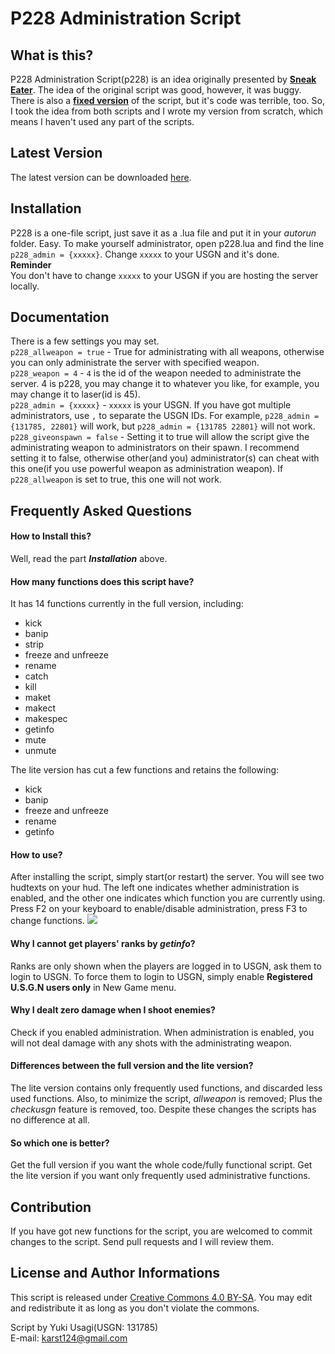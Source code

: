 # P228 Administration Script

## What is this?
P228 Administration Script(p228) is an idea originally presented by [**Sneak Eater**](http://unrealsoftware.de/files_show.php?file=1884). The idea of the original script was good, however, it was buggy. There is also a [**fixed version**](http://unrealsoftware.de/files_show.php?file=5175) of the script, but it's code was terrible, too. So, I took the idea from both scripts and I wrote my version from scratch, which means I haven't used any part of the scripts.

## Latest Version
The latest version can be downloaded [here](https://github.com/yukiusagi/p228/archive/master.zip).

## Installation
P228 is a one-file script, just save it as a .lua file and put it in your *autorun* folder. Easy. To make yourself administrator, open p228.lua and find the line `p228_admin = {xxxxx}`. Change `xxxxx` to your USGN and it's done.  
**Reminder**  
You don't have to change `xxxxx` to your USGN if you are hosting the server locally.

## Documentation
There is a few settings you may set.  
`p228_allweapon = true` - True for administrating with all weapons, otherwise you can only administrate the server with specified weapon.  
`p228_weapon = 4` - `4` is the id of the weapon needed to administrate the server. 4 is p228, you may change it to whatever you like, for example, you may change it to laser(id is 45).  
`p228_admin = {xxxxx}` - `xxxxx` is your USGN. If you have got multiple administrators, use `,` to separate the USGN IDs. For example, `p228_admin = {131785, 22801}` will work, but `p228_admin = {131785 22801}` will not work.  
`p228_giveonspawn = false` - Setting it to true will allow the script give the administrating weapon to administrators on their spawn. I recommend setting it to false, otherwise other(and you) administrator(s) can cheat with this one(if you use powerful weapon as administration weapon). If `p228_allweapon` is set to true, this one will not work.

## Frequently Asked Questions
#### How to Install this?
Well, read the part ***Installation*** above.

#### How many functions does this script have?
It has 14 functions currently in the full version, including:  
- kick  
- banip  
- strip  
- freeze and unfreeze  
- rename  
- catch  
- kill  
- maket  
- makect  
- makespec  
- getinfo
- mute
- unmute

The lite version has cut a few functions and retains the following:
- kick
- banip
- freeze and unfreeze
- rename
- getinfo

#### How to use?
After installing the script, simply start(or restart) the server. You will see two hudtexts on your hud. The left one indicates whether administration is enabled, and the other one indicates which function you are currently using. Press F2 on your keyboard to enable/disable administration, press F3 to change functions. 
![](http://i.imgbox.com/9MbjWgRF.jpg)

#### Why I cannot get players' ranks by *getinfo*?
Ranks are only shown when the players are logged in to USGN, ask them to login to USGN. To force them to login to USGN, simply enable **Registered U.S.G.N users only** in New Game menu.

#### Why I dealt zero damage when I shoot enemies?
Check if you enabled administration. When administration is enabled, you will not deal damage with any shots with the administrating weapon.

#### Differences between the full version and the lite version?
The lite version contains only frequently used functions, and discarded less used functions. Also, to minimize the script, *allweapon* is removed; Plus the *checkusgn* feature is removed, too. Despite these changes the scripts has no difference at all.

#### So which one is better?
Get the full version if you want the whole code/fully functional script. Get the lite version if you want only frequently used administrative functions.

## Contribution
If you have got new functions for the script, you are welcomed to commit changes to the script. Send pull requests and I will review them.

## License and Author Informations
This script is released under [Creative Commons 4.0 BY-SA](https://creativecommons.org/licenses/by-sa/4.0/).
You may edit and redistribute it as long as you don't violate the commons.

Script by Yuki Usagi(USGN: 131785)  
E-mail: [karst124@gmail.com](mailto:karst124@gmail.com)
